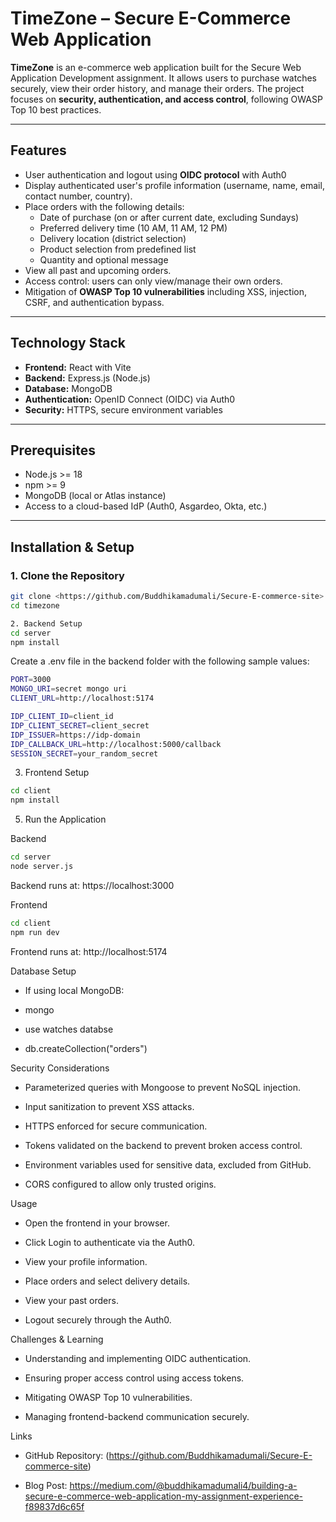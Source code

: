 # TimeZone – Secure E-Commerce Web Application

**TimeZone** is an e-commerce web application built for the Secure Web Application Development assignment. It allows users to purchase watches securely, view their order history, and manage their orders. The project focuses on **security, authentication, and access control**, following OWASP Top 10 best practices.

---

## Features

- User authentication and logout using **OIDC protocol** with Auth0
- Display authenticated user's profile information (username, name, email, contact number, country).
- Place orders with the following details:
  - Date of purchase (on or after current date, excluding Sundays)
  - Preferred delivery time (10 AM, 11 AM, 12 PM)
  - Delivery location (district selection)
  - Product selection from predefined list
  - Quantity and optional message
- View all past and upcoming orders.
- Access control: users can only view/manage their own orders.
- Mitigation of **OWASP Top 10 vulnerabilities** including XSS, injection, CSRF, and authentication bypass.

---

## Technology Stack

- **Frontend:** React with Vite
- **Backend:** Express.js (Node.js)
- **Database:** MongoDB
- **Authentication:** OpenID Connect (OIDC) via Auth0
- **Security:** HTTPS, secure environment variables

---

## Prerequisites

- Node.js >= 18
- npm >= 9
- MongoDB (local or Atlas instance)
- Access to a cloud-based IdP (Auth0, Asgardeo, Okta, etc.)

---

## Installation & Setup

### 1. Clone the Repository

```bash
git clone <https://github.com/Buddhikamadumali/Secure-E-commerce-site>
cd timezone

2. Backend Setup
cd server
npm install
```


Create a .env file in the backend folder with the following sample values:
```bash
PORT=3000
MONGO_URI=secret mongo uri
CLIENT_URL=http://localhost:5174

IDP_CLIENT_ID=client_id
IDP_CLIENT_SECRET=client_secret
IDP_ISSUER=https://idp-domain
IDP_CALLBACK_URL=http://localhost:5000/callback
SESSION_SECRET=your_random_secret
````

3. Frontend Setup
 ````bash
cd client
npm install
````

5. Run the Application

Backend
```bash
cd server
node server.js
````

Backend runs at: https://localhost:3000

Frontend
```bash
cd client
npm run dev
````


Frontend runs at: http://localhost:5174

Database Setup

- If using local MongoDB:

- mongo
- use watches databse
- db.createCollection("orders")


Security Considerations

- Parameterized queries with Mongoose to prevent NoSQL injection.

- Input sanitization to prevent XSS attacks.

- HTTPS enforced for secure communication.

- Tokens validated on the backend to prevent broken access control.

- Environment variables used for sensitive data, excluded from GitHub.

- CORS configured to allow only trusted origins.

Usage

- Open the frontend in your browser.

- Click Login to authenticate via the Auth0.

- View your profile information.

- Place orders and select delivery details.

- View your past orders.

- Logout securely through the Auth0.

Challenges & Learning

- Understanding and implementing OIDC authentication.

- Ensuring proper access control using access tokens.

- Mitigating OWASP Top 10 vulnerabilities.

- Managing frontend-backend communication securely.

Links

- GitHub Repository: (https://github.com/Buddhikamadumali/Secure-E-commerce-site)

- Blog Post: https://medium.com/@buddhikamadumali4/building-a-secure-e-commerce-web-application-my-assignment-experience-f89837d6c65f


